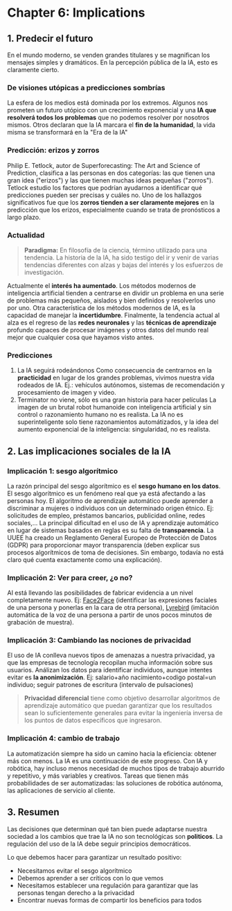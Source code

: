 # Chapter 6: Implications


## 1. Predecir el futuro
En el mundo moderno, se venden grandes titulares y se magnifican los mensajes simples y dramáticos. En la percepción pública de la IA, esto es claramente cierto. 

### De visiones utópicas a predicciones sombrías
La esfera de los medios está dominada por los extremos. Algunos nos prometen un futuro utópico con un crecimiento exponencial y una **IA que resolverá todos los problemas** que no podemos resolver por nosotros mismos. Otros declaran que la IA marcara el **fin de la humanidad**, la vida misma se transformará en la "Era de la IA"

### Predicción: erizos y zorros
Philip E. Tetlock, autor de Superforecasting: The Art and Science of Prediction, clasifica a las personas en dos categorías: las que tienen una gran idea ("erizos") y las que tienen muchas ideas pequeñas ("zorros"). Tetlock  estudio los factores que podrían ayudarnos a identificar qué predicciones pueden ser precisas y cuáles no. Uno de los hallazgos significativos fue que los  **zorros tienden a ser claramente mejores** en la predicción que los erizos, especialmente cuando se trata de pronósticos a largo plazo.

### Actualidad
> **Paradigma:** En filosofía de la ciencia, término utilizado para una tendencia. La historia de la IA, ha sido testigo del ir y venir de varias tendencias diferentes con alzas y bajas del interés y los esfuerzos de investigación. 

Actualmente el **interés ha aumentado**. Los métodos modernos de inteligencia artificial tienden a centrarse en dividir un problema en una serie de problemas más pequeños, aislados y bien definidos y resolverlos uno por uno. 
Otra característica de los métodos modernos de IA, es la capacidad de manejar la **incertidumbre**. 
Finalmente, la tendencia actual al alza es el regreso de las **redes neuronales** y las **técnicas de aprendizaje** profundo capaces de procesar imágenes y otros datos del mundo real mejor que cualquier cosa que hayamos visto antes.


### Predicciones

 1. La IA seguirá rodeándonos
 Como consecuencia de centrarnos en la **practicidad** en lugar de los grandes problemas, vivimos
    nuestra vida rodeados de IA. Ej.: vehículos autónomos, sistemas de recomendación y procesamiento de imagen y video.
 2. Terminator no viene, sólo es una gran historia para hacer películas
La imagen de un brutal robot humanoide con inteligencia artificial y sin control o razonamiento humano no es realista. La IA no es superinteligente solo tiene razonamientos automátizados, y la idea del aumento exponencial de la inteligencia: singularidad, no es realista.


## 2. Las implicaciones sociales de la IA

### Implicación 1: sesgo algorítmico
La razón principal del sesgo algorítmico es el **sesgo humano en los datos**.
El sesgo algorítmico es un fenómeno real que ya está afectando a las personas hoy.
El algoritmo de aprendizaje automático puede aprender a discriminar a mujeres o individuos con un determinado origen étnico.
Ej: solicitudes de empleo, préstamos bancarios, publicidad online, redes sociales,...
La principal dificultad en el uso de IA y aprendizaje automático en lugar de sistemas basados ​​en reglas es su falta de **transparencia**. La UUEE ha creado un Reglamento General Europeo de Protección de Datos (GDPR) para proporcionar mayor transparencia (deben explicar sus procesos algorítmicos de toma de decisiones. Sin embargo, todavía no está claro qué cuenta exactamente como una explicación).

###  Implicación 2: Ver para creer, ¿o no?
AI está llevando las posibilidades de fabricar evidencia a un nivel completamente nuevo.
Ej: [Face2Face](https://www.youtube.com/watch?v=ohmajJTcpNk) (identificar las expresiones faciales de una persona y ponerlas en la cara de otra persona), [Lyrebird](https://lyrebird.ai/) (imitación automática de la voz de una persona a partir de unos pocos minutos de grabación de muestra).

### Implicación 3: Cambiando las nociones de privacidad
El uso de IA conlleva nuevos tipos de amenazas a nuestra privacidad, ya que las empresas de tecnología recopilan mucha información sobre sus usuarios. 
Análizan los datos para identificar individuos, aunque intentes evitar es **la anonimización**.
Ej: salario+año nacimiento+codigo postal=un individuo; seguir patrones de escritura (intervalo de pulsaciones)

> **Privacidad diferencial** tiene como objetivo desarrollar algoritmos de
> aprendizaje automático que puedan garantizar que los resultados sean
> lo suficientemente generales para evitar la ingeniería inversa de los
> puntos de datos específicos que ingresaron.

### Implicación 4: cambio de trabajo
La automatización siempre ha sido un camino hacia la eficiencia: obtener más con menos. La IA es una continuación de este progreso. Con IA y robótica, hay incluso menos necesidad de muchos tipos de trabajo aburrido y repetitivo, y más variables y creativos.
Tareas que tienen más probabilidades de ser automatizadas: las soluciones de robótica autónoma, las aplicaciones de servicio al cliente.

## 3. Resumen
Las decisiones que determinan qué tan bien puede adaptarse nuestra sociedad a los cambios que trae la IA no son tecnológicas son **politicos**. La regulación del uso de la IA debe seguir principios democráticos.

Lo que debemos hacer para garantizar un resultado positivo:
-   Necesitamos evitar el sesgo algorítmico
-   Debemos aprender a ser críticos con lo que vemos
-   Necesitamos establecer una regulación para garantizar que las personas tengan derecho a la privacidad
-  Encontrar nuevas formas de compartir los beneficios para todos

